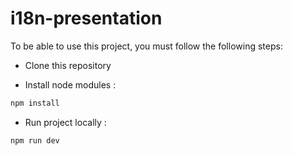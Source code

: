# i18n-presentation

To be able to use this project, you must follow the following steps:

- Clone this repository

- Install node modules :
```sh
npm install
```

- Run project locally :
```sh
npm run dev
```
